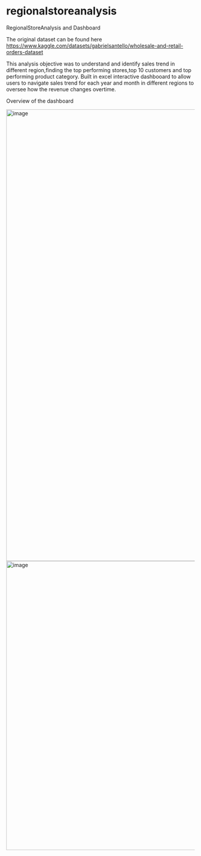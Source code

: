# regionalstoreanalysis
RegionalStoreAnalysis and Dashboard 

The original dataset can be found here 
https://www.kaggle.com/datasets/gabrielsantello/wholesale-and-retail-orders-dataset

This analysis objective was to understand and identify sales trend in different region,finding the top performing stores,top 10 customers and top performing product category. Built in excel interactive dashbooard to allow users to navigate sales trend for each year and month in different regions to oversee how the revenue changes overtime. 

Overview of the dashboard 

<img width="1203" alt="image" src="https://github.com/tthh97/regionalstoreanalysis/assets/143679857/cc71acde-44c3-4f7f-94c8-b265092a83b0">

<img width="770" alt="image" src="https://github.com/tthh97/regionalstoreanalysis/assets/143679857/5e9dac73-5c3c-4315-937f-f01215ef8967">
